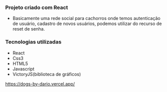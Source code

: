 ### Projeto criado com React

- Basicamente uma rede social para cachorros onde temos autenticação de usuário, cadastro de novos usuários, podemos utilizar do recurso de reset de senha.

### Tecnologias  utilizadas
- React
- Css3
- HTML5
- Javascript
- VictoryJS(biblioteca de gráficos)

https://dogs-by-dario.vercel.app/


